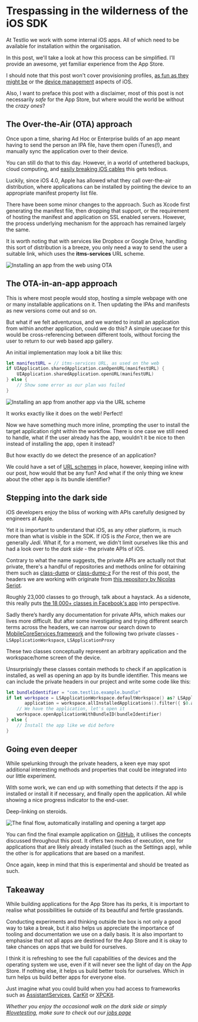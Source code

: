 # Trespassing in the wilderness of the iOS SDK

At Testlio we work with some internal iOS apps. All of which need to be available for installation within the organisation.

In this post, we'll take a look at how this process can be simplified. I’ll provide an awesome, yet familiar experience from the App Store.

I should note that this post won't cover provisioning profiles, [as fun as they might be](https://twitter.com/KrauseFx/status/631126390197354496) or the [device management](http://www.apple.com/iphone/business/it/management.html) aspects of iOS.

Also, I want to preface this post with a disclaimer, most of this post is not necessarily _safe_ for the App Store, but where would the world be without the _crazy ones_?

## The Over-the-Air (OTA) approach

Once upon a time, sharing Ad Hoc or Enterprise builds of an app meant having to send the person an IPA file, have them open iTunes(!), and manually sync the application over to their device.

You can still do that to this day. However, in a world of untethered backups, cloud computing, and [easily breaking iOS cables](http://www.quora.com/Why-do-Apples-proprietary-cables-break-so-often-or-so-easily) this gets tedious.

Luckily, since iOS 4.0, Apple has allowed what they call over-the-air distribution, where applications can be installed by pointing the device to an appropriate manifest property list file.

There have been some minor changes to the approach. Such as Xcode first generating the manifest file, then dropping that support, or the requirement of hosting the manifest and application on SSL enabled servers. However, the process underlying mechanism for the approach has remained largely the same.

It is worth noting that with services like Dropbox or Google Drive, handling this sort of distribution is a breeze, you only need a way to send the user a suitable link, which uses the **itms-services** URL scheme.

![Installing an app from the web using OTA](Images/OTA-in-Safari.gif)

## The OTA-in-an-app approach

This is where most people would stop, hosting a simple webpage with one or many installable applications on it. Then updating the IPAs and manifests as new versions come out and so on.

But what if we felt adventurous, and we wanted to install an application from within another application, could we do this? A simple usecase for this would be cross-referencing between different tools, without forcing the user to return to our web based app gallery.

An initial implementation may look a bit like this:

```swift
let manifestURL = // itms-services URL, as used on the web
if UIApplication.sharedApplication.canOpenURL(manifestURL) {
    UIApplication.sharedApplication.openURL(manifestURL)
} else {
    // Show some error as our plan was foiled
}
```

![Installing an app from another app via the URL scheme](Images/OTA-in-app.gif)

It works exactly like it does on the web! Perfect!

Now we have something much more inline, prompting the user to install the target application right within the workflow. There is one case we still need to handle, what if the user already has the app, wouldn’t it be nice to then instead of installing the app, open it instead?

But how exactly do we detect the presence of an application?

We could have a set of [URL schemes](https://developer.apple.com/library/ios/documentation/iPhone/Conceptual/iPhoneOSProgrammingGuide/Inter-AppCommunication/Inter-AppCommunication.html#//apple_ref/doc/uid/TP40007072-CH6-SW1) in place, however, keeping inline with our post, how would that be any fun? And what if the only thing we knew about the other app is its bundle identifier?

## Stepping into the dark side

iOS developers enjoy the bliss of working with APIs carefully designed by engineers at Apple.

Yet it is important to understand that iOS, as any other platform, is much more than what is visible in the SDK. If iOS is _the Force_, then we are generally _Jedi_. What if, for a moment, we didn't limit ourselves like this and had a look over to the _dark side_ - the private APIs of iOS.

Contrary to what the name suggests, the private APIs are actually not that private, there's a handful of repositories and methods online for obtaining them such as [class-dump](http://stevenygard.com/projects/class-dump/) or [class-dump-z](https://code.google.com/p/networkpx/wiki/class_dump_z) For the rest of this post, the headers we are working with originate from [this repository by Nicolas Seriot](https://github.com/nst/iOS-Runtime-Headers).

Roughly 23,000 classes to go through, talk about a haystack. As a sidenote, this really puts [the 18,000+ classes in Facebook's app](http://quellish.tumblr.com/post/126712999812/how-on-earth-the-facebook-ios-application-is-so) into perspective.

Sadly there’s hardly any documentation for private APIs, which makes our lives more difficult. But after some investigating and trying different search terms across the headers, we can narrow our search down to [MobileCoreServices.framework](https://github.com/nst/iOS-Runtime-Headers/tree/master/Frameworks/MobileCoreServices.framework) and the following two private classes - `LSApplicationWorkspace`, `LSApplicationProxy`

These two classes conceptually represent an arbitrary application and the workspace/home screen of the device.

Unsurprisingly these classes contain methods to check if an application is installed, as well as opening an app by its bundle identifier. This means we can include the private headers in our project and write some code like this:

```swift
let bundleIdentifier = "com.testlio.example.bundle"
if let workspace = LSApplicationWorkspace.defaultWorkspace() as? LSApplicationWorkspace,
       application = workspace.allInstalledApplications().filter({ $0.applicationIdentifier == bundleIdentifier }).first {
    // We have the application, let's open it
    workspace.openApplicationWithBundleID(bundleIdentifier)
} else {
    // Install the app like we did before
}
```

## Going even deeper

While spelunking through the private headers, a keen eye may spot additional interesting methods and properties that could be integrated into our little experiment.

With some work, we can end up with something that detects if the app is installed or install it if necessary, and finally open the application. All while showing a nice progress indicator to the end-user.

Deep-linking on steroids.

![The final flow, automatically installing and opening a target app](Images/Final-Example.gif)

You can find the final example application on [GitHub](https://github.com/Testlio/ios-installation-blog-example), it utilises the concepts discussed throughout this post. It offers two modes of execution, one for applications that are likely already installed (such as the Settings app), while the other is for applications that are based on a manifest.

Once again, keep in mind that this is experimental and should be treated as such.

## Takeaway

While building applications for the App Store has its perks, it is important to realise what possibilities lie outside of its beautiful and fertile grasslands.

Conducting experiments and thinking outside the box is not only a good way to take a break, but it also helps us appreciate the importance of tooling and documentation we use on a daily basis. It is also important to emphasise that not all apps are destined for the App Store and it is okay to take chances on apps that we build for ourselves.

I think it is refreshing to see the full capabilities of the devices and the operating system we use, even if it will never see the light of day on the App Store. If nothing else, it helps us build better tools for ourselves. Which in turn helps us build better apps for everyone else.

Just imagine what you could build when you had access to frameworks such as [AssistantServices](https://github.com/nst/iOS-Runtime-Headers/tree/master/PrivateFrameworks/AssistantServices.framework), [CarKit](https://github.com/nst/iOS-Runtime-Headers/tree/master/PrivateFrameworks/CarKit.framework) or [XPCKit](https://github.com/nst/iOS-Runtime-Headers/tree/master/PrivateFrameworks/XPCKit.framework).

_Whether you enjoy the occasional walk on the dark side or simply [#lovetesting](https://twitter.com/testlio), make sure to check out our [jobs page](https://testlio.com/jobs)_

